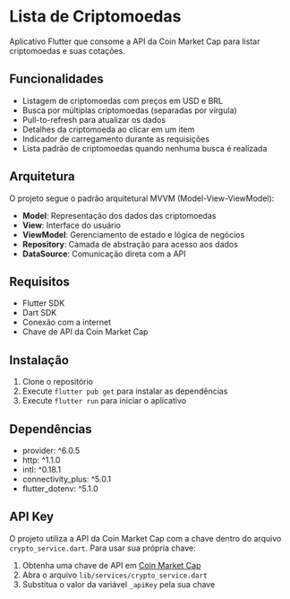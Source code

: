 # Lista de Criptomoedas

Aplicativo Flutter que consome a API da Coin Market Cap para listar criptomoedas e suas cotações.

## Funcionalidades

- Listagem de criptomoedas com preços em USD e BRL
- Busca por múltiplas criptomoedas (separadas por vírgula)
- Pull-to-refresh para atualizar os dados
- Detalhes da criptomoeda ao clicar em um item
- Indicador de carregamento durante as requisições
- Lista padrão de criptomoedas quando nenhuma busca é realizada

## Arquitetura

O projeto segue o padrão arquitetural MVVM (Model-View-ViewModel):

- **Model**: Representação dos dados das criptomoedas
- **View**: Interface do usuário
- **ViewModel**: Gerenciamento de estado e lógica de negócios
- **Repository**: Camada de abstração para acesso aos dados
- **DataSource**: Comunicação direta com a API

## Requisitos

- Flutter SDK
- Dart SDK
- Conexão com a internet
- Chave de API da Coin Market Cap

## Instalação

1. Clone o repositório
2. Execute `flutter pub get` para instalar as dependências
3. Execute `flutter run` para iniciar o aplicativo

## Dependências

- provider: ^6.0.5
- http: ^1.1.0
- intl: ^0.18.1
- connectivity_plus: ^5.0.1
- flutter_dotenv: ^5.1.0

## API Key

O projeto utiliza a API da Coin Market Cap com a chave dentro do arquivo `crypto_service.dart`. Para usar sua própria chave:

1. Obtenha uma chave de API em [Coin Market Cap](https://coinmarketcap.com/api/)
2. Abra o arquivo `lib/services/crypto_service.dart`
3. Substitua o valor da variável `_apiKey` pela sua chave